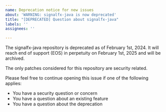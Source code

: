 ```yaml
---
name: Deprecation notice for new issues
about: 'WARNING: signalfx-java is now deprecated'
title: "[DEPRECATED] Question about signalfx-java"
labels: ''
assignees: ''

---
```


The signalfx-java repository is deprecated as of February 1st, 2024. It will reach end of support (EOS) in perpetuity on February 1st, 2025 and will be archived.

The only patches considered for this repository are security related. 

Please feel free to continue opening this issue if one of the following applies:

* You have a security question or concern
* You have a question about an existing feature
* You have a question about the deprecation
